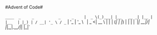 #Advent of Code#

` ____  _     _           _     _     `
`|  _ \(_)___| |__   __ _| |__ | |__  `
`| |_) | / __| '_ \ / _` | '_ \| '_ \ `
`|  _ <| \__ \ | | | (_| | |_) | | | |`
`|_| \_\_|___/_| |_|\__,_|_.__/|_| |_|`
                                     
